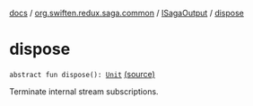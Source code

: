 [docs](../../index.md) / [org.swiften.redux.saga.common](../index.md) / [ISagaOutput](index.md) / [dispose](./dispose.md)

# dispose

`abstract fun dispose(): `[`Unit`](https://kotlinlang.org/api/latest/jvm/stdlib/kotlin/-unit/index.html) [(source)](https://github.com/protoman92/KotlinRedux/tree/master/common/common-saga/src/main/kotlin/org/swiften/redux/saga/common/CommonSaga.kt#L106)

Terminate internal stream subscriptions.


